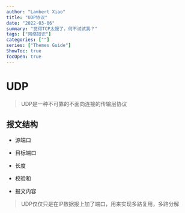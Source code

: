 ```yaml
---
author: "Lambert Xiao"
title: "UDP协议"
date: "2022-03-06"
summary: "觉得TCP太慢了，何不试试我？"
tags: ["网络知识"]
categories: [""]
series: ["Themes Guide"]
ShowToc: true
TocOpen: true
---
```


# UDP

> UDP是一种不可靠的不面向连接的传输层协议

## 报文结构

- 源端口

- 目标端口

- 长度

- 校验和

- 报文内容

> UDP仅仅只是在IP数据报上加了端口，用来实现多路复用，多路分解

